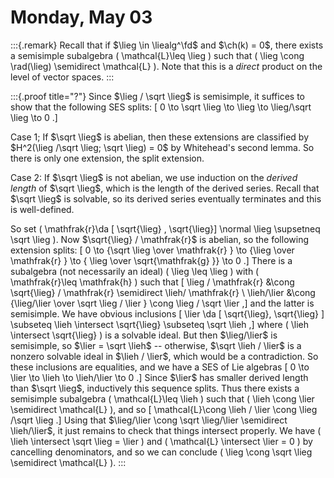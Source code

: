 # Monday, May 03

:::{.remark}
Recall that if $\lieg \in \liealg^\fd$ and $\ch(k) = 0$, there exists a semisimple subalgebra \( \mathcal{L}\leq \lieg  \) such that \( \lieg \cong \rad(\lieg) \semidirect \mathcal{L}  \).
Note that this is a *direct* product on the level of vector spaces.
:::

:::{.proof title="?"}
Since $\lieg / \sqrt \lieg$ is semisimple, it suffices to show that the following SES splits:
\[
0 \to \sqrt \lieg \to \lieg \to \lieg/\sqrt \lieg \to 0
.\]

Case 1;
If $\sqrt \lieg$ is abelian, then these extensions are classified by $H^2(\lieg /\sqrt \lieg; \sqrt \lieg) = 0$ by Whitehead's second lemma.
So there is only one extension, the split extension.


Case 2:
If $\sqrt \lieg$ is not abelian, we use induction on the *derived length* of $\sqrt \lieg$, which is the length of the derived series.
Recall that $\sqrt \lieg$ is solvable, so its derived series eventually terminates and this is well-defined.

So set \( \mathfrak{r}\da [ \sqrt{\lieg} , \sqrt{\lieg}]  \normal \lieg \supsetneq \sqrt \lieg \).
Now $\sqrt{\lieg} / \mathfrak{r}$ is abelian, so the following extension splits:
\[
0 \to {\sqrt \lieg \over \mathfrak{r}  } \to {\lieg \over \mathfrak{r} } \to { \lieg \over \sqrt{\mathfrak{g} }} \to 0
.\]
There is a subalgebra (not necessarily an ideal) \( \lieg \leq \lieg \) with \( \mathfrak{r}\leq \mathfrak{h} \) such that
\[
\lieg / \mathfrak{r} 
&\cong \sqrt{\lieg} / \mathfrak{r} \semidirect \lieh/ \mathfrak{r} \\
\lieh/\lier 
&\cong {\lieg/\lier \over \sqrt \lieg / \lier } \cong \lieg / \sqrt \lier
,\]
and the latter is semisimple.
We have obvious inclusions
\[
\lier \da [ \sqrt{\lieg}, \sqrt{\lieg} ] \subseteq \lieh \intersect \sqrt{\lieg} \subseteq \sqrt \lieh
,\]
where \( \lieh \intersect \sqrt{\lieg} \) is a solvable ideal.
But then $\lieg/\lier$ is semisimple, so $\lier = \sqrt \lieh$ -- otherwise, $\sqrt \lieh / \lier$ is a nonzero solvable ideal in $\lieh / \lier$, which would be a contradiction.
So these inclusions are equalities, and we have a SES of Lie algebras
\[
0 \to \lier \to \lieh \to \lieh/\lier \to 0
.\]
Since $\lier$ has smaller derived length than $\sqrt \lieg$, inductively this sequence splits.
Thus there exists a semisimple subalgebra \( \mathcal{L}\leq \lieh  \) such that \( \lieh \cong \lier \semidirect \mathcal{L}  \), and so
\[
\mathcal{L}\cong \lieh / \lier \cong \lieg /\sqrt \lieg 
.\]
Using that $\lieg/\lier \cong \sqrt \lieg/\lier \semidirect \lieh/\lier$, it just remains to check that things intersect properly.
We have \( \lieh \intersect \sqrt \lieg = \lier \) and \( \mathcal{L} \intersect \lier = 0  \) by cancelling denominators, and so we can conclude
\( \lieg \cong \sqrt \lieg \semidirect \mathcal{L}  \).
:::

